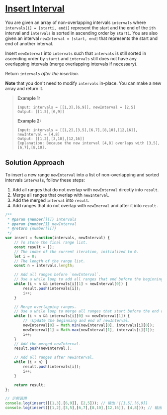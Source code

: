 # [Insert Interval](https://leetcode.cn/problems/insert-interval/)

You are given an array of non-overlapping intervals `intervals` where `intervals[i] = [starti, endi]` represent the start and the end of the `ith` interval and `intervals` is sorted in ascending order by `starti`. You are also given an interval `newInterval = [start, end]` that represents the start and end of another interval.

Insert `newInterval` into `intervals` such that `intervals` is still sorted in ascending order by `starti` and `intervals` still does not have any overlapping intervals (merge overlapping intervals if necessary).

Return `intervals` *after the insertion*.

**Note** that you don't need to modify `intervals` in-place. You can make a new array and return it.

> **Example 1:**
>
> ```
> Input: intervals = [[1,3],[6,9]], newInterval = [2,5]
> Output: [[1,5],[6,9]]
> ```
>
> **Example 2:**
>
> ```
> Input: intervals = [[1,2],[3,5],[6,7],[8,10],[12,16]], newInterval = [4,8]
> Output: [[1,2],[3,10],[12,16]]
> Explanation: Because the new interval [4,8] overlaps with [3,5],[6,7],[8,10].
> ```

## Solution Approach

To insert a new range `newInterval` into a list of non-overlapping and sorted intervals `intervals`, follow these steps:

1. Add all ranges that do not overlap with `newInterval` directly into `result`.
2. Merge all ranges that overlap with `newInterval`.
3. Add the merged `interval` into `result`.
4. Add ranges that do not overlap with `newInerval` and after it into `result.`

```js
/**
 * @param {number[][]} intervals
 * @param {number[]} newInterval
 * @return {number[][]}
 */
var insert = function(intervals, newInterval) {
    // To store the final range list.
    const result = [];
    // The index of the current iteration, initialized to 0.
    let i = 0;
    // The length of the range list.
    const n = intervals.length;

    // Add all ranges before `newInterval`.
    // Use a while loop to add all ranges that end before the beginning of newInterval into result.
    while (i < n && intervals[i][1] < newInterval[0]) {
        result.push(intervals[i]);
        i++;
    }

    // Merge overlapping ranges.
    // Use a while loop to merge all ranges that start before the end of newInterval.
    while (i < n && intervals[i][0] <= newInterval[1]) {
        // 💡Update the beginning and end of newInterval.
        newInterval[0] = Math.min(newInterval[0], intervals[i][0]);
        newInterval[1] = Math.max(newInterval[1], intervals[i][1]);
        i++;
    }
    // Add the merged newInterval.
    result.push(newInterval.);

    // Add all ranges after newInterval.
    while (i < n) {
        result.push(intervals[i]);
        i++;
    }

    return result;
};

// 示例调用
console.log(insert([[1,3],[6,9]], [2,5])); // 输出：[[1,5],[6,9]]
console.log(insert([[1,2],[3,5],[6,7],[8,10],[12,16]], [4,8])); // 输出：[[1,2],[3,10],[12,16]]
```

